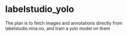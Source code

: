 # labelstudio_yolo
The plan is to fetch images and annotations directly from labelstudio.nina.no, and train a yolo model on them